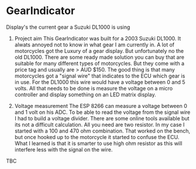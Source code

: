 # GearIndicator
Display's the current gear a Suzuki DL1000 is using

1. Project aim
This GearIndicator was built for a 2003 Suzuki DL1000. It alwats annoyed not to know in what gear I am currently in. A lot of motorcycles got the Luxury of a gear display. But unfortunately no the old DL1000. There are some ready made solution you can buy that are suitable for many different types of motorcycles. But they come with a price tag and usually are > AUD $150. The good thing is that many motorcycles got a "signal wire" that indicates to the ECU which gear is in use. For the DL1000 this wire would have a voltage between 0 and 5 volts. All that needs to be done is measure the voltage on a micro controller and display something on an LED matrix display.

2. Voltage measurement
The ESP 8266 can measure a voltage between 0 and 1 volt on his ADC. To be able to read the voltage from the signal wire I had to build a voltage divider. There are some online tools available but its not a difficult calculation. All you need are two resistor. In my case I started with a 100 and 470 ohm combination. That worked on the bench, but once hooked up to the motorcycle it started to confuse the ECU. What I learned is that it is smarter to use high ohm resistor as this will interfere less with the signal on the wire.

TBC
